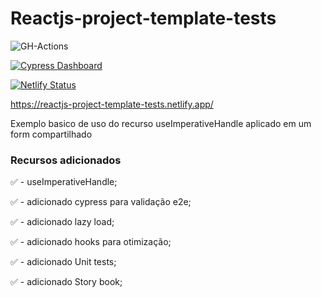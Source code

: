 # Reactjs-project-template-tests

![GH-Actions](https://github.com/ClubPetro/reactjs-project-template-tests/workflows/GH-Actions/badge.svg)

[![Cypress Dashboard](https://img.shields.io/badge/cypress-dashboard-brightgreen.svg)](https://dashboard.cypress.io/#/projects/zzv858/runs)

[![Netlify Status](https://api.netlify.com/api/v1/badges/6fab0a6f-df32-4ead-9c43-01defb3f6ae1/deploy-status)](https://app.netlify.com/sites/reactjs-project-template-tests/deploys)

https://reactjs-project-template-tests.netlify.app/

Exemplo basico de uso do recurso useImperativeHandle aplicado em um form compartilhado

### Recursos adicionados

✅ - useImperativeHandle;

✅ - adicionado cypress para validação e2e;

✅ - adicionado lazy load;

✅ - adicionado hooks para otimização;

✅ - adicionado Unit tests;

✅ - adicionado Story book;
